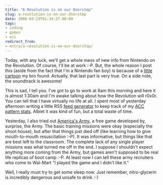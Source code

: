 ```yaml
---
title: "A Revolution is on our Doorstep"
slug: a-revolution-is-on-our-doorstep
date: 2006-03-23T01:34:27-06:00
tags:
- coding
- games
- wii
redirect_from:
- entry/a-revolution-is-on-our-doorstep/
---
```

Today, with any luck, we'll get a whole mess of new info from Nintendo on the Revolution. Of course, I'll be at work :-P. But, the whole reason I post this (aside from the fact that I'm a Nintendo fan boy) is because of a [little cartoon](http://www.ifilm.com/ifilmdetail/2686716?htv=12) my bro found. Actually, that last part is very true. On a side note, the soundtrack is awesome!

This is sad, I tell you. I've got to go to work at 8am this morning and here it is almost 1:30am and I'm awake talking about how the Revolution will r0x0r. You can tell that I have virtually no life at all. I spent most of yesterday afternoon writing a little RSS [feed generator](http://www.dxprog.com/patternrss.php?user=dxprog) to keep track of my [ACC pattern stats](http://www.animalcrossingcommunity.com/patterns.asp?UserLogin=dxprog). Albiet it was kind of fun, but a total waste of time.

Yesterday, I also tried out [America's Army](http://www.americasarmy.com), a free game developed by, surprise, the Army. The basic training missions were okay (especially the shoot house), but after that things just died off (like learning how to give mouth-to-mouth resuscitation :-P). It was informative, but things like that are best left to the classroom. The complete lack of any single player missions was what turned me off in the end. I suppose I shouldn't expect anything more coming from the Army, but games aren't supposed to be real life replicas of boot camp :-P. At least now I can tell these army recruiters who come to Wal-Mart "I played the game and I didn't like it."

Well, I really must try to get some sleep now. Just remember, nitro-glycerin is incredibly dangerous and unsafe to drink :-)
